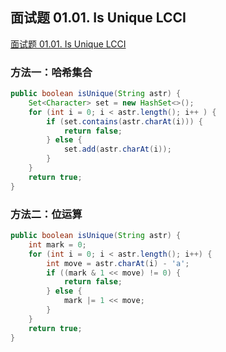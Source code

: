 ## 面试题 01.01. Is Unique LCCI

[面试题 01.01. Is Unique LCCI](https://leetcode-cn.com/problems/is-unique-lcci/)

### 方法一：哈希集合

```java
public boolean isUnique(String astr) {
    Set<Character> set = new HashSet<>();
    for (int i = 0; i < astr.length(); i++ ) {
        if (set.contains(astr.charAt(i))) {
            return false;
        } else {
            set.add(astr.charAt(i));
        }
    }
    return true;
}
```

### 方法二：位运算

```java
public boolean isUnique(String astr) {
    int mark = 0;
    for (int i = 0; i < astr.length(); i++) {
        int move = astr.charAt(i) - 'a';
        if ((mark & 1 << move) != 0) {
            return false;
        } else {
            mark |= 1 << move;
        }
    }
    return true;
}
```